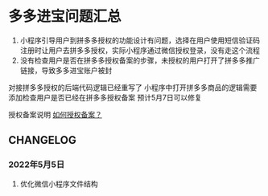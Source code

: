 # 多多进宝问题汇总

1. 小程序引导用户到拼多多授权的功能设计有问题，选择在用户使用短信验证码注册时让用户去拼多多授权，实际小程序通过微信授权登录，没有走这个流程
2. 没有检查用户是否在拼多多授权备案的步骤，未授权的用户打开了拼多多推广链接，导致多多进宝账户被封


对接拼多多授权的后端代码逻辑已经重写了
小程序中打开拼多多商品的逻辑需要添加检查用户是否已经在拼多多授权备案
预计5月7日可以修复


授权备案说明 [如何授权备案？](https://jinbao.pinduoduo.com/qa-system?questionId=218)

## CHANGELOG

### 2022年5月5日

1. 优化微信小程序文件结构
